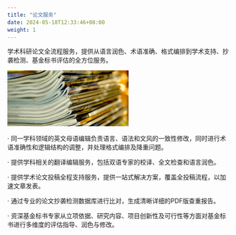 ```yaml
---
title: "论文服务"
date: 2024-05-18T12:33:46+08:00
weight: 1
---
```


学术科研论文全流程服务，提供从语言润色、术语准确、格式编排到学术支持、抄袭检测、基金标书评估的全方位服务。

![paper](/images/illustrations/paper.jpg)

· 同一学科领域的英文母语编辑负责语言、语法和文风的一致性修改，同时进行术语准确性和逻辑结构的调整，并处理格式编排及降重问题。

· 提供学科相关的翻译编辑服务，包括双语专家的校译、全文检查和语言润色。

· 提供学术论文投稿全程支持服务，提供一站式解决方案，覆盖全投稿流程，以加速文章发表。

· 通过专业的论文抄袭检测数据库进行比对，生成清晰详细的PDF版查重报告。

· 资深基金标书专家从立项依据、研究内容、项目创新性及可行性等方面对基金标书进行多维度的评估指导、润色与修改。

